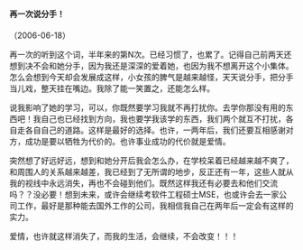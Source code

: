 
#### 再一次说分手！
（2006-06-18）

再一次的听到这个词，半年来的第N次。已经习惯了，也累了。记得自己前两天还想到决不会和她分手，因为我还是深深的爱着她，也因为我不想离开这个小集体。怎么会想到今天却会发展成这样，小女孩的脾气是越来越怪，天天说分手，把分手当儿戏，整天挂在嘴边。我除了能一笑置之，还能怎么样。

说我影响了她的学习，可以，你既然要学习我就不再打扰你。去学你那没有用的东西吧！我自己也已经找到方向，我也要学我该学的东西，我们两个就互不打扰，各自走各自自己的道路。这样是最好的选择。也许，一两年后，我们还要互相感谢对方，成功是要以牺牲为代价的。也许事业成功的代价就是爱情。

突然想了好远好远，想到和她分开后我会怎么办，在学校呆着已经越来越不爽了，和周围人的关系越来越差，我已经到了无所谓的地步，反正还有一年，这些人就从我的视线中永远消失，再也不会碰到他们。既然这样我还有必要去和他们交流吗？？没必要！想到未来，或许会继续考软件工程硕士MSE，也或许会去一家公司工作，最好是那种能去国外工作的公司，我相信我自己在两年后一定会有这样的实力。

爱情，也许就这样消失了，而我的生活，会继续，不会改变！！！
